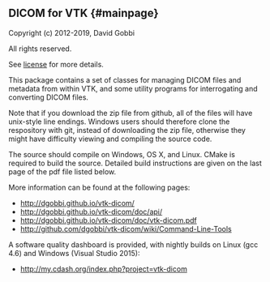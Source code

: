 ## DICOM for VTK {#mainpage}

Copyright (c) 2012-2019, David Gobbi

All rights reserved.

See [license](license.html) for more details.

This package contains a set of classes for managing DICOM
files and metadata from within VTK, and some utility programs
for interrogating and converting DICOM files.

Note that if you download the zip file from github, all of the
files will have unix-style line endings.  Windows users should
therefore clone the respository with git, instead of downloading
the zip file, otherwise they might have difficulty viewing and
compiling the source code.

The source should compile on Windows, OS X, and Linux.  CMake is
required to build the source.  Detailed build instructions are
given on the last page of the pdf file listed below.

More information can be found at the following pages:
* http://dgobbi.github.io/vtk-dicom/
* http://dgobbi.github.io/vtk-dicom/doc/api/
* http://dgobbi.github.io/vtk-dicom/doc/vtk-dicom.pdf
* http://github.com/dgobbi/vtk-dicom/wiki/Command-Line-Tools

A software quality dashboard is provided, with nightly builds on
Linux (gcc 4.6) and Windows (Visual Studio 2015):
* http://my.cdash.org/index.php?project=vtk-dicom

